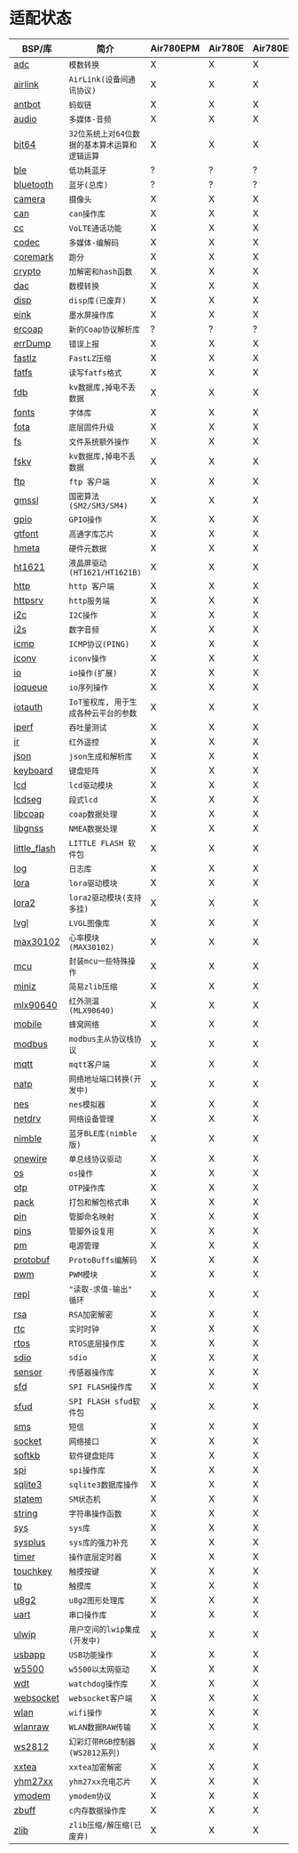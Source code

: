 # 适配状态

|BSP/库|简介|Air780EPM|Air780E|Air780EP|Air780EPS|Air201|
|---|---|---|---|---|---|---|
|[adc](adc.md)|`模数转换`|X|X|X|X|X|
|[airlink](airlink.md)|`AirLink(设备间通讯协议)`|X|X|X|X|X|
|[antbot](antbot.md)|`蚂蚁链`|X|X|X|X|X|
|[audio](audio.md)|`多媒体-音频`|X|X|X|X|X|
|[bit64](bit64.md)|`32位系统上对64位数据的基本算术运算和逻辑运算`|X|X|X|X|X|
|[ble](ble.md)|`低功耗蓝牙`|?|?|?|?|?|
|[bluetooth](bluetooth.md)|`蓝牙(总库)`|?|?|?|?|?|
|[camera](camera.md)|`摄像头`|X|X|X|X|X|
|[can](can.md)|`can操作库`|X|X|X|X|X|
|[cc](cc.md)|`VoLTE通话功能`|X|X|X|X|X|
|[codec](codec.md)|`多媒体-编解码`|X|X|X|X|X|
|[coremark](coremark.md)|`跑分`|X|X|X|X|X|
|[crypto](crypto.md)|`加解密和hash函数`|X|X|X|X|X|
|[dac](dac.md)|`数模转换`|X|X|X|X|X|
|[disp](disp.md)|`disp库(已废弃)`|X|X|X|X|X|
|[eink](eink.md)|`墨水屏操作库`|X|X|X|X|X|
|[ercoap](ercoap.md)|`新的Coap协议解析库`|?|?|?|?|?|
|[errDump](errDump.md)|`错误上报`|X|X|X|X|X|
|[fastlz](fastlz.md)|`FastLZ压缩`|X|X|X|X|X|
|[fatfs](fatfs.md)|`读写fatfs格式`|X|X|X|X|X|
|[fdb](fdb.md)|`kv数据库,掉电不丢数据`|X|X|X|X|X|
|[fonts](fonts.md)|`字体库`|X|X|X|X|X|
|[fota](fota.md)|`底层固件升级`|X|X|X|X|X|
|[fs](fs.md)|`文件系统额外操作`|X|X|X|X|X|
|[fskv](fskv.md)|`kv数据库,掉电不丢数据`|X|X|X|X|X|
|[ftp](ftp.md)|`ftp 客户端`|X|X|X|X|X|
|[gmssl](gmssl.md)|`国密算法(SM2/SM3/SM4)`|X|X|X|X|X|
|[gpio](gpio.md)|`GPIO操作`|X|X|X|X|X|
|[gtfont](gtfont.md)|`高通字库芯片`|X|X|X|X|X|
|[hmeta](hmeta.md)|`硬件元数据`|X|X|X|X|X|
|[ht1621](ht1621.md)|`液晶屏驱动(HT1621/HT1621B)`|X|X|X|X|X|
|[http](http.md)|`http 客户端`|X|X|X|X|X|
|[httpsrv](httpsrv.md)|`http服务端`|X|X|X|X|X|
|[i2c](i2c.md)|`I2C操作`|X|X|X|X|X|
|[i2s](i2s.md)|`数字音频`|X|X|X|X|X|
|[icmp](icmp.md)|`ICMP协议(PING)`|X|X|X|X|X|
|[iconv](iconv.md)|`iconv操作`|X|X|X|X|X|
|[io](io.md)|`io操作(扩展)`|X|X|X|X|X|
|[ioqueue](ioqueue.md)|`io序列操作`|X|X|X|X|X|
|[iotauth](iotauth.md)|`IoT鉴权库, 用于生成各种云平台的参数`|X|X|X|X|X|
|[iperf](iperf.md)|`吞吐量测试`|X|X|X|X|X|
|[ir](ir.md)|`红外遥控`|X|X|X|X|X|
|[json](json.md)|`json生成和解析库`|X|X|X|X|X|
|[keyboard](keyboard.md)|`键盘矩阵`|X|X|X|X|X|
|[lcd](lcd.md)|`lcd驱动模块`|X|X|X|X|X|
|[lcdseg](lcdseg.md)|`段式lcd`|X|X|X|X|X|
|[libcoap](libcoap.md)|`coap数据处理`|X|X|X|X|X|
|[libgnss](libgnss.md)|`NMEA数据处理`|X|X|X|X|X|
|[little_flash](little_flash.md)|`LITTLE FLASH 软件包`|X|X|X|X|X|
|[log](log.md)|`日志库`|X|X|X|X|X|
|[lora](lora.md)|`lora驱动模块`|X|X|X|X|X|
|[lora2](lora2.md)|`lora2驱动模块(支持多挂)`|X|X|X|X|X|
|[lvgl](lvgl.md)|`LVGL图像库`|X|X|X|X|X|
|[max30102](max30102.md)|`心率模块(MAX30102)`|X|X|X|X|X|
|[mcu](mcu.md)|`封装mcu一些特殊操作`|X|X|X|X|X|
|[miniz](miniz.md)|`简易zlib压缩`|X|X|X|X|X|
|[mlx90640](mlx90640.md)|`红外测温(MLX90640)`|X|X|X|X|X|
|[mobile](mobile.md)|`蜂窝网络`|X|X|X|X|X|
|[modbus](modbus.md)|`modbus主从协议栈协议`|X|X|X|X|X|
|[mqtt](mqtt.md)|`mqtt客户端`|X|X|X|X|X|
|[natp](natp.md)|`网络地址端口转换(开发中)`|X|X|X|X|X|
|[nes](nes.md)|`nes模拟器`|X|X|X|X|X|
|[netdrv](netdrv.md)|`网络设备管理`|X|X|X|X|X|
|[nimble](nimble.md)|`蓝牙BLE库(nimble版)`|X|X|X|X|X|
|[onewire](onewire.md)|`单总线协议驱动`|X|X|X|X|X|
|[os](os.md)|`os操作`|X|X|X|X|X|
|[otp](otp.md)|`OTP操作库`|X|X|X|X|X|
|[pack](pack.md)|`打包和解包格式串`|X|X|X|X|X|
|[pin](pin.md)|`管脚命名映射`|X|X|X|X|X|
|[pins](pins.md)|`管脚外设复用`|X|X|X|X|X|
|[pm](pm.md)|`电源管理`|X|X|X|X|X|
|[protobuf](protobuf.md)|`ProtoBuffs编解码`|X|X|X|X|X|
|[pwm](pwm.md)|`PWM模块`|X|X|X|X|X|
|[repl](repl.md)|`"读取-求值-输出" 循环`|X|X|X|X|X|
|[rsa](rsa.md)|`RSA加密解密`|X|X|X|X|X|
|[rtc](rtc.md)|`实时时钟`|X|X|X|X|X|
|[rtos](rtos.md)|`RTOS底层操作库`|X|X|X|X|X|
|[sdio](sdio.md)|`sdio`|X|X|X|X|X|
|[sensor](sensor.md)|`传感器操作库`|X|X|X|X|X|
|[sfd](sfd.md)|`SPI FLASH操作库`|X|X|X|X|X|
|[sfud](sfud.md)|`SPI FLASH sfud软件包`|X|X|X|X|X|
|[sms](sms.md)|`短信`|X|X|X|X|X|
|[socket](socket.md)|`网络接口`|X|X|X|X|X|
|[softkb](softkb.md)|`软件键盘矩阵`|X|X|X|X|X|
|[spi](spi.md)|`spi操作库`|X|X|X|X|X|
|[sqlite3](sqlite3.md)|`sqlite3数据库操作`|X|X|X|X|X|
|[statem](statem.md)|`SM状态机`|X|X|X|X|X|
|[string](string.md)|`字符串操作函数`|X|X|X|X|X|
|[sys](sys.md)|`sys库`|X|X|X|X|X|
|[sysplus](sysplus.md)|`sys库的强力补充`|X|X|X|X|X|
|[timer](timer.md)|`操作底层定时器`|X|X|X|X|X|
|[touchkey](touchkey.md)|`触摸按键`|X|X|X|X|X|
|[tp](tp.md)|`触摸库`|X|X|X|X|X|
|[u8g2](u8g2.md)|`u8g2图形处理库`|X|X|X|X|X|
|[uart](uart.md)|`串口操作库`|X|X|X|X|X|
|[ulwip](ulwip.md)|`用户空间的lwip集成(开发中)`|X|X|X|X|X|
|[usbapp](usbapp.md)|`USB功能操作`|X|X|X|X|X|
|[w5500](w5500.md)|`w5500以太网驱动`|X|X|X|X|X|
|[wdt](wdt.md)|`watchdog操作库`|X|X|X|X|X|
|[websocket](websocket.md)|`websocket客户端`|X|X|X|X|X|
|[wlan](wlan.md)|`wifi操作`|X|X|X|X|X|
|[wlanraw](wlanraw.md)|`WLAN数据RAW传输`|X|X|X|X|X|
|[ws2812](ws2812.md)|`幻彩灯带RGB控制器(WS2812系列)`|X|X|X|X|X|
|[xxtea](xxtea.md)|`xxtea加密解密 `|X|X|X|X|X|
|[yhm27xx](yhm27xx.md)|`yhm27xx充电芯片`|X|X|X|X|X|
|[ymodem](ymodem.md)|`ymodem协议`|X|X|X|X|X|
|[zbuff](zbuff.md)|`c内存数据操作库`|X|X|X|X|X|
|[zlib](zlib.md)|`zlib压缩/解压缩(已废弃)`|X|X|X|X|X|
